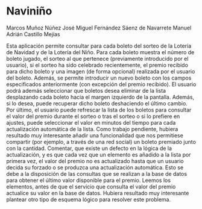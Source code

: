 # Naviniño
Marcos Muñoz Núñez 
José Miguel Fernández Sáenz de Navarrete
Manuel Adrián Castillo Mejías

Esta aplicación permite consultar para cada boleto del sorteo de la Lotería de Navidad y de la Lotería del Niño.
Para cada boleto muestra el número de boleto jugado, el sorteo al que pertenece (previamente introducido por el usuario),
 si el sorteo ha sido celebrado recientemente, el premio recibido para dicho boleto y una imagen (de forma opcional) realizada por el usuario del boleto.
Además, se permite introducir un nuevo boleto con los campos especificados anteriormente (con excepción del premio recibido).
El usuario podrá además seleccionar que boletos desea eliminar de la lista desplazando cada boleto hacia el margen izquierdo de la pantalla.
Además, si lo desea, puede recuperar dicho boleto deshaciendo el último cambio.
Por último, el usuario puede refrescar la lista de los boletos para consultar el valor del premio durante el sorteo o tras el sorteo o si lo prefiere en ajustes,
 puede seleccionar el valor en minutos del tiempo para cada actualización automática de la lista.
Como trabajo pendiente, hubiera resultado muy interesante añadir una funcionalidad que nos permitiese compartir
 (por ejemplo, a través de una red social) un boleto premiado junto con la cantidad.
Comentar, que existe un defecto en la lógica de la actualización, y es que cada vez que un elemento es añadido a la lista por primera vez,
  el valor del premio no es actualizado hasta que un usuario decida su forzado o se produzca una actualización automática.
Esto se debe a la disposición de las consultas que se realizan a la base de datos para obtener el último valor disponible para el premio.
Leemos los elementos, antes de que el servicio que consulta el valor del premio actualice su valor en la base de datos.
Hubiera resultado muy interesante plantear otro tipo de esquema lógico para resolver este problema.
